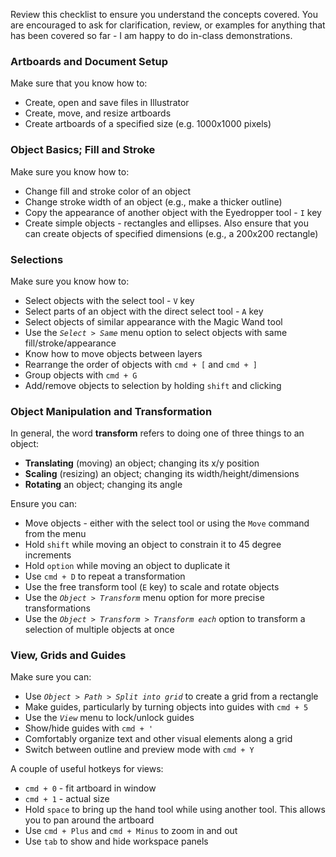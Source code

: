 Review this checklist to ensure you understand the concepts covered. You are encouraged to ask for clarification, review, or examples for anything that has been covered so far - I am happy to do in-class demonstrations.

### Artboards and Document Setup

Make sure that you know how to:

* Create, open and save files in Illustrator
* Create, move, and resize artboards
* Create artboards of a specified size (e.g. 1000x1000 pixels)

### Object Basics; Fill and Stroke

Make sure you know how to:

* Change fill and stroke color of an object
* Change stroke width of an object (e.g., make a thicker outline)
* Copy the appearance of another object with the Eyedropper tool - `I` key
* Create simple objects - rectangles and ellipses. Also ensure that you can create objects of specified dimensions (e.g., a 200x200 rectangle)

### Selections
Make sure you know how to:

* Select objects with the select tool - `V` key
* Select parts of an object with the direct select tool - `A` key
* Select objects of similar appearance with the Magic Wand tool
* Use the _`Select > Same`_ menu option to select objects with same fill/stroke/appearance
* Know how to move objects between layers
* Rearrange the order of objects with `cmd + [` and `cmd + ]`
* Group objects with `cmd + G`
* Add/remove objects to selection by holding `shift` and clicking

### Object Manipulation and Transformation
In general, the word **transform** refers to doing one of three things to an object:

* **Translating** (moving) an object; changing its x/y position
* **Scaling** (resizing) an object; changing its width/height/dimensions
* **Rotating** an object; changing its angle

Ensure you can:

* Move objects - either with the select tool or using the `Move` command from the menu
* Hold `shift` while moving an object to constrain it to 45 degree increments
* Hold `option` while moving an object to duplicate it
* Use `cmd + D` to repeat a transformation
* Use the free transform tool (`E` key) to scale and rotate objects
* Use the _`Object > Transform`_ menu option for more precise transformations
* Use the _`Object > Transform > Transform each`_ option to transform a selection of multiple objects at once

### View, Grids and Guides
Make sure you can:

* Use _`Object > Path > Split into grid`_ to create a grid from a rectangle
* Make guides, particularly by turning objects into guides with `cmd + 5`
* Use the _`View`_ menu to lock/unlock guides
* Show/hide guides with `cmd + '`
* Comfortably organize text and other visual elements along a grid
* Switch between outline and preview mode with `cmd + Y`

A couple of useful hotkeys for views:

* `cmd + 0` - fit artboard in window
* `cmd + 1` - actual size
* Hold `space` to bring up the hand tool while using another tool. This allows you to pan around the artboard
* Use `cmd + Plus` and `cmd + Minus` to zoom in and out
* Use `tab` to show and hide workspace panels
